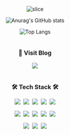 <div align='center'>

![slice](https://capsule-render.vercel.app/api?type=slice&color=random&height=250&text=Suhwan_An&fontAlign=73&rotate=13&fontAlignY=25&desc=&descAlign=70.&descAlignY=44)

![Anurag's GitHub stats](https://github-readme-stats.vercel.app/api?username=ash991213&show_icons=true&theme=radical)
<p></p>

![Top Langs](https://github-readme-stats.vercel.app/api/top-langs/?username=ash991213&layout=compact&theme=github_dark)

#

<h3>📘 Visit Blog </h3>
<p><a href="https://velog.io/@ash991213" target="_blank"><img src="https://img.shields.io/badge/velog-4FC08D?style=flat&logo=HTML5&logoColor=white"/></a></p>

#

<h3>🛠 Tech Stack 🛠</h3>
<p><img src="https://img.shields.io/badge/HTML5-E34F26?style=flat&logo=HTML5&logoColor=white"/>&nbsp;&nbsp;<img src="https://img.shields.io/badge/CSS3-1572B6?style=flat&logo=CSS3&logoColor=white"/>&nbsp;&nbsp;<img src="https://img.shields.io/badge/JavaScript-F7DF1E?style=flat&logo=JavaScript&logoColor=black"/>&nbsp;&nbsp;<img src="https://img.shields.io/badge/TypeScript-3178C6?style=flat&logo=TypeScript&logoColor=white"/>&nbsp;&nbsp;<img src="https://img.shields.io/badge/Solidity-363636?style=flat&logo=Solidity&logoColor=white"/></p>
  
<p><img src="https://img.shields.io/badge/Node.js-339933?style=flat&logo=Node.js&logoColor=white"/>&nbsp;&nbsp;<img src="https://img.shields.io/badge/React-61DAFB?style=flat&logo=React&logoColor=black"/>&nbsp;&nbsp;<img src="https://img.shields.io/badge/React Native-61DAFB?style=flat&logo=React&logoColor=black"/>&nbsp;&nbsp;<img src="https://img.shields.io/badge/MySQL-4479A1?style=flat&logo=MySQL&logoColor=white"/>&nbsp;&nbsp;<img src="https://img.shields.io/badge/Sequelize-52B0E7?style=flat&logo=Sequelize&logoColor=white"/></p>
  
<p><img src="https://img.shields.io/badge/GitHub-181717?style=flat&logo=GitHub&logoColor=white"/>&nbsp;&nbsp;<img src="https://img.shields.io/badge/Git-F05032?style=flat&logo=Git&logoColor=white"/>&nbsp;&nbsp;<img src="https://img.shields.io/badge/linux-FCC624?style=flat&logo=linux&logoColor=black"></p>

</div>

